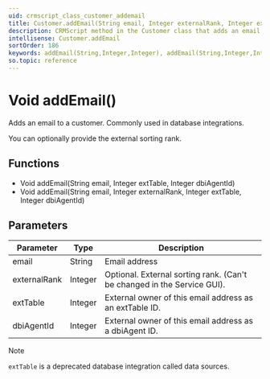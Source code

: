 ```yaml
---
uid: crmscript_class_customer_addemail
title: Customer.addEmail(String email, Integer externalRank, Integer extTable, Integer dbiAgentId)
description: CRMScript method in the Customer class that adds an email to a customer
intellisense: Customer.addEmail
sortOrder: 186
keywords: addEmail(String,Integer,Integer), addEmail(String,Integer,Integer,Integer)
so.topic: reference
---
```


# Void addEmail()

Adds an email to a customer. Commonly used in database integrations.

You can optionally provide the external sorting rank.

## Functions

* Void addEmail(String email, Integer extTable, Integer dbiAgentId)
* Void addEmail(String email, Integer externalRank, Integer extTable, Integer dbiAgentId)

## Parameters

| Parameter | Type | Description |
|---|---|---|
| email | String | Email address |
| externalRank | Integer | Optional. External sorting rank. (Can't be changed in the Service GUI). |
| extTable | Integer | External owner of this email address as an extTable ID. |
| dbiAgentId | Integer | External owner of this email address as a dbiAgent ID. |

> [!NOTE]
> `extTable` is a deprecated database integration called data sources.
